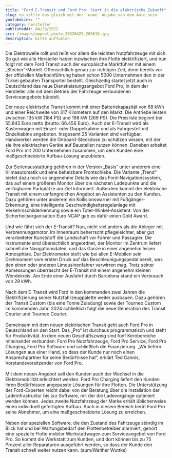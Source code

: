 ```yaml
---
title: "Ford E-Transit und Ford Pro: Start in die elektrische Zukunft"
slug: es sollte das gleich mit der `name` Angabe von dem Auto sein
youtubeLink: ""
category: hersteller
publishedAt: 04/29/2022
src: /images/ampnet_photo_20220429_209619.jpg
description: bitte auffuelen
---
```

Die Elektrowelle rollt und reißt vor allem die leichten Nutzfahrzeuge mit sich. So gut wie alle Hersteller haben inzwischen ihre Flotte elektrifiziert, und nun folgt mit dem Ford Transit auch der europäische Marktführer mit einem „Stecker“-Modell. Offensichtlich genau zur richtigen Zeit, denn bereits vor der offiziellen Markteinführung haben schon 5000 Unternehmen den in der Türkei gebauten Transporter bestellt. Gleichzeitig startet jetzt auch in Deutschland das neue Dienstleistungsangebot Ford Pro, in dem der Hersteller alle mit dem Betrieb der Fahrzeuge verbundenen Serviceangebote bündelt.

Der neue elektrische Transit kommt mit einer Batteriekapazität von 68 kWh und einer Reichweite von 317 Kilometern auf den Markt. Die Antriebe leisten zwischen 135 kW (184 PS) und 198 kW (269 PS). Die Preisliste beginnt bei 55.845 Euro netto (brutto: 66.456 Euro). Auch der E-Transit wird als Kastenwagen mit Einzel- oder Doppelkabine und als Fahrgestell mit Einzelkabine angeboten. Insgesamt 25 Varianten sind verfügbar. Handwerker werden die Onboard-Steckdose zu schätzen wissen, mit der sie ihre elektrischen Geräte auf Baustellen nutzen können. Daneben arbeitet Ford Pro mit 200 Unternehmen zusammen, um dem Kunden eine maßgeschneiderte Aufbau-Lösung anzubieten.\
\
Zur Serienausstattung gehören in der Version „Basis“ unter anderem eine Klimaautomatik und eine beheizbare Frontschiebe. Die Variante „Trend“ bietet dazu noch so angenehme Details wie das Ford-Navigationssystem, das auf einem größeren Monitor über die nächsten Ladepunkte und die verfügbaren Parkplätze am Ziel informiert. Außerdem kommt der elektrische Transit mit einem umfangreichen Angebot an Assistenten zu den Kunden. Dazu gehören unter anderem ein Kollisionswarner mit Fußgänger-Erkennung, eine intelligente Geschwindigkeitsregelanlage mit Verkehrsschilderkennung sowie ein Toter-Winkel-Assistent. Von der Sicherheitsorganisation Euro NCAP gab es dafür einen Gold Award.\
\
Und wie fährt sich der E-Transit? Nun, nicht viel anders als die Ableger mit Verbrennungsmotor. Im Innenraum beherrscht pflegeleichter, aber gut verarbeiteter Kunststoff die Landschaft vor Fahrer und Passagier. Die Instrumente sind übersichtlich angeordnet, der Monitor im Zentrum liefert schnell die Navigationsdaten, und das Ganze in einer angenehm leisen Atmosphäre. Der Elektromotor stellt wie bei allen E-Mobilen sein Drehmoment vom ersten Druck auf das Beschleunigungspedal bereit, was den einen oder anderen Limousinenfahrer verwirren mag. Trotz seiner Abmessungen überrascht der E-Transit mit einem angenehm kleinen Wendekreis. Am Ende einer Ausfahrt durch Barcelona stand ein Verbrauch von 29 kWh.\
\
Nach dem E-Transit wird Ford in den kommenden zwei Jahren die Elektrifizierung seiner Nutzfahrzeugpalette weiter ausbauen. Dazu gehören der Transit Custom (bis eine Tonne Zuladung) sowie der Tourneo Custom im kommenden Jahr. 2024 schließlich folgt die neue Generation des Transit Courier und Tourneo Courier.\
\
Gemeinsam mit dem neuen elektrischen Transit geht auch Ford Pro in Deutschland an den Start. Das „Pro“ ist durchaus programmatisch und steht für Produktivität. In dem neuen Geschäftszweig sind fünf Kernbereiche miteinander verbunden: Ford Pro Nutzfahrzeuge, Ford Pro Service, Ford Pro Charging, Ford Pro Software und schließlich die Finanzierung. „Wir liefern Lösungen aus einer Hand, so dass der Kunde nur noch einen Ansprechpartner für seine Bedürfnisse hat“, erklärt Ted Cannis, Vorstandsvorsitzender von Ford Pro.\
\
Mit dem neuen Angebot soll den Kunden auch der Wechsel in die Elektromobilität erleichtert werden. Ford Pro Charging liefert den Kunden ihren Bedürfnissen angepasste Lösungen für ihre Flotten. Die Unterstützung der Ford-Experten reicht dabei von der Beratung über die Installation der Ladeinfrastruktur bis zur Software, mit der die Ladevorgänge optimiert werden können. Jedes zweite Nutzfahrzeug der Marke erhält üblicherweise einen individuell gefertigten Aufbau. Auch in diesem Bereich berät Ford Pro seine Abnehmer, um eine maßgeschneiderte Lösung zu erreichen.\
\
Neben der speziellen Software, die den Zustand des Fahrzeugs ständig im Blick hat und bei Wartungsbedarf den Flottenbetreiber alarmiert, gehört eine spezielle Flotte mobiler Werkstattwagen zum Serviceangebot von Ford Pro. So kommt die Werkstatt zum Kunden, und dort können bis zu 75 Prozent aller Reparaturen ausgeführt werden, so dass der Kunde den Transit schnell weiter nutzen kann. (aum/Walther Wuttke)